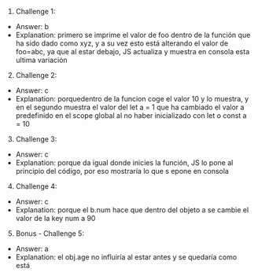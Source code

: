1. Challenge 1:
  - Answer: b
  - Explanation: primero se imprime el valor de foo dentro de la función que ha sido dado como xyz, y a su vez esto está alterando el valor de foo=abc, ya que al estar debajo, JS actualiza y muestra en consola esta ultima variación


2. Challenge 2:
  - Answer: c
  - Explanation: porquedentro de la funcion coge el valor 10 y lo muestra, y en el segundo muestra el valor del let a = 1 que ha cambiado el valor a predefinido en el scope global al no haber inicializado con let o const a = 10


3. Challenge 3:
  - Answer: c
  - Explanation: porque da igual donde inicies la función, JS lo pone al principio del código, por eso mostraría lo que s epone en consola


4. Challenge 4:
  - Answer: c
  - Explanation: porque el b.num hace que dentro del objeto a se cambie el valor de la key num a 90


5. Bonus - Challenge 5:
  - Answer: a
  - Explanation: el obj.age no influiría al estar antes y se quedaría como está
